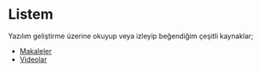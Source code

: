# Listem
Yazılım geliştirme üzerine okuyup veya izleyip beğendiğim çeşitli kaynaklar;

* [Makaleler](https://github.com/cemurat/ProgrammingReadingList/blob/master/makale.md)
* [Videolar](https://github.com/cemurat/ProgrammingReadingList/blob/master/video.md)

